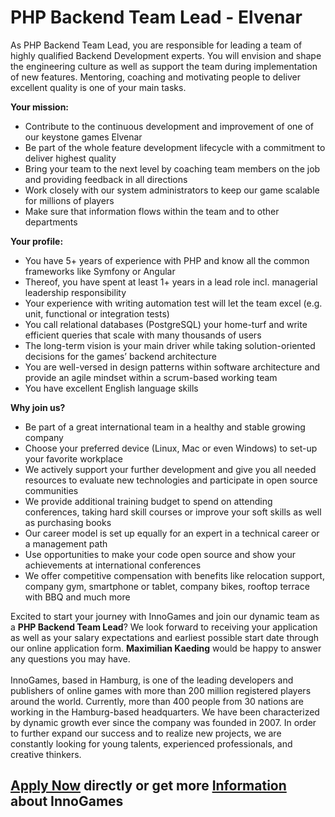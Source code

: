 <h1>PHP Backend Team Lead - Elvenar</h1>
<p>As PHP Backend Team Lead, you are responsible for leading a team of highly qualified Backend Development experts. You will envision and shape the engineering culture as well as support the team during implementation of new features. Mentoring, coaching and motivating people to deliver excellent quality is one of your main tasks.</p><p><strong>Your mission:</strong></p><ul><li>Contribute to the continuous development and improvement of one of our keystone games Elvenar</li><li>Be part of the whole feature development lifecycle with a commitment to deliver highest quality</li><li>Bring your team to the next level by coaching team members on the job and providing feedback in all directions</li><li>Work closely with our system administrators to keep our game scalable for millions of players</li><li>Make sure that information flows within the team and to other departments</li></ul><p><strong>Your profile:</strong></p><ul><li>You have 5+ years of experience with PHP and know all the common frameworks like Symfony or Angular</li><li>Thereof, you have spent at least 1+ years in a lead role incl. managerial leadership responsibility</li><li>Your experience with writing automation test will let the team excel (e.g. unit, functional or integration tests)</li><li>You call relational databases (PostgreSQL) your home-turf and write efficient queries that scale with many thousands of users</li><li>The long-term vision is your main driver while taking solution-oriented decisions for the games&rsquo; backend architecture</li><li>You are well-versed in design patterns within software architecture and provide an agile mindset within a scrum-based working team</li><li>You have excellent English language skills</li></ul><p><strong>Why join us?</strong></p><ul><li>Be part of a great international team in a healthy and stable growing company</li><li>Choose your preferred device (Linux, Mac or even Windows) to set-up your favorite workplace</li><li>We actively support your further development and give you all needed resources to evaluate new technologies and participate in open source communities</li><li>We provide additional training budget to spend on attending conferences, taking hard skill courses or improve your soft skills as well as purchasing books</li><li>Our career model is set up equally for an expert in a technical career or a management path</li><li>Use opportunities to make your code open source and show your achievements at international conferences</li><li>We offer competitive compensation with benefits like relocation support, company gym, smartphone or tablet, company bikes, rooftop terrace with BBQ and much more</li></ul><p>Excited to start your journey with InnoGames and join our dynamic team as a <strong>PHP Backend Team Lead</strong>? We look forward to receiving your application as well as your salary expectations and earliest possible start date through our online application form. <strong>Maximilian Kaeding</strong>&nbsp;would be happy to answer any questions you may have.<br /><br />InnoGames, based in Hamburg, is one of the leading developers and publishers of online games with more than 200 million registered players around the world. Currently, more than 400 people from 30 nations are working in the Hamburg-based headquarters. We have been characterized by dynamic growth ever since the company was founded in 2007. In order to further expand our success and to realize new projects, we are constantly looking for young talents, experienced professionals, and creative thinkers.</p>

<h2><a href="https://jobs.jobvite.com/careers/innogames/job//op3G9fw1/apply?__jvst=Job+Board&__jvsd=github_jobs_repo">Apply Now</a> directly or get more <a href="https://www.innogames.com/career/detail/job/php-backend-team-lead-elvenar/?s=github_jobs_repo">Information</a> about InnoGames</h2>